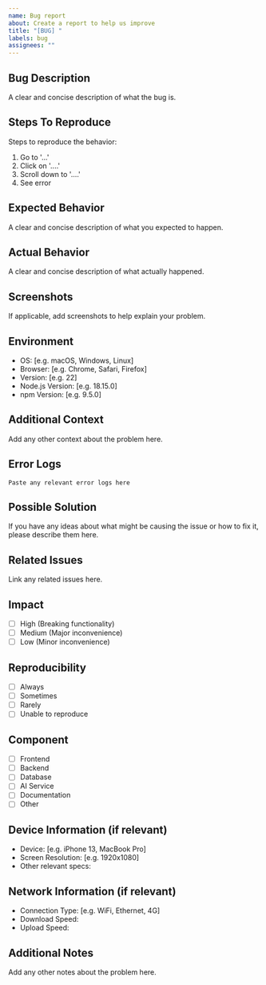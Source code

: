 ```yaml
---
name: Bug report
about: Create a report to help us improve
title: "[BUG] "
labels: bug
assignees: ""
---
```


## Bug Description

A clear and concise description of what the bug is.

## Steps To Reproduce

Steps to reproduce the behavior:

1. Go to '...'
2. Click on '....'
3. Scroll down to '....'
4. See error

## Expected Behavior

A clear and concise description of what you expected to happen.

## Actual Behavior

A clear and concise description of what actually happened.

## Screenshots

If applicable, add screenshots to help explain your problem.

## Environment

- OS: [e.g. macOS, Windows, Linux]
- Browser: [e.g. Chrome, Safari, Firefox]
- Version: [e.g. 22]
- Node.js Version: [e.g. 18.15.0]
- npm Version: [e.g. 9.5.0]

## Additional Context

Add any other context about the problem here.

## Error Logs

```
Paste any relevant error logs here
```

## Possible Solution

If you have any ideas about what might be causing the issue or how to fix it, please describe them here.

## Related Issues

Link any related issues here.

## Impact

- [ ] High (Breaking functionality)
- [ ] Medium (Major inconvenience)
- [ ] Low (Minor inconvenience)

## Reproducibility

- [ ] Always
- [ ] Sometimes
- [ ] Rarely
- [ ] Unable to reproduce

## Component

- [ ] Frontend
- [ ] Backend
- [ ] Database
- [ ] AI Service
- [ ] Documentation
- [ ] Other

## Device Information (if relevant)

- Device: [e.g. iPhone 13, MacBook Pro]
- Screen Resolution: [e.g. 1920x1080]
- Other relevant specs:

## Network Information (if relevant)

- Connection Type: [e.g. WiFi, Ethernet, 4G]
- Download Speed:
- Upload Speed:

## Additional Notes

Add any other notes about the problem here.
